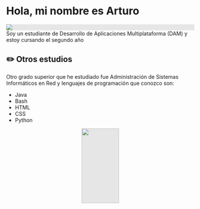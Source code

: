# Hola, mi nombre es Arturo

<img style="display: block;-webkit-user-select: none;margin: auto;background-color: hsl(0, 0%, 90%);" src="https://github.com/images/mona-whisper.gif"> Soy un estudiante de Desarrollo de Aplicaciones Multiplataforma (DAM) y estoy cursando el segundo año

## ✏️ Otros estudios

Otro grado superior que he estudiado fue Administración de Sistemas Informáticos en Red y lenguajes de programación que conozco son:
- Java
- Bash
- HTML
- CSS
- Python
<div align="center">
<img style="display: block;-webkit-user-select: none;margin: auto;cursor: zoom-in;background-color: hsl(0, 0%, 90%);" src="https://media0.giphy.com/media/v1.Y2lkPTc5MGI3NjExajhoamxvY2o5NmZ5dmF4NTJrZnJ2d28zbnllN3ptOTZubXpqdWFmYiZlcD12MV9pbnRlcm5hbF9naWZfYnlfaWQmY3Q9cw/P6w6nnkUxzQuQ1qyQM/giphy.webp" width="100" height="200">
